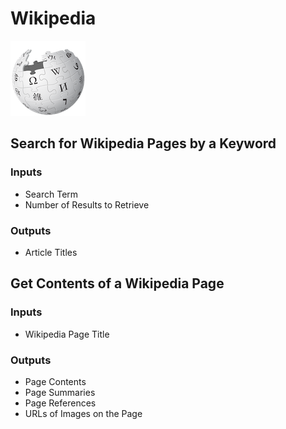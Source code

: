 # Wikipedia

![Pull information from Wikipedia.](../../.gitbook/assets/wikipedia.png)

## Search for Wikipedia Pages by a Keyword

### Inputs

* Search Term
* Number of Results to Retrieve

### Outputs

* Article Titles

## Get Contents of a Wikipedia Page

### Inputs

* Wikipedia Page Title

### Outputs

* Page Contents
* Page Summaries
* Page References
* URLs of Images on the Page

